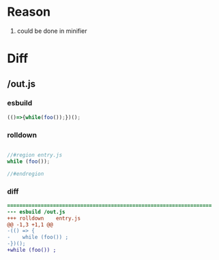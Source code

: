 # Reason
1. could be done in minifier
# Diff
## /out.js
### esbuild
```js
(()=>{while(foo());})();
```
### rolldown
```js

//#region entry.js
while (foo());

//#endregion

```
### diff
```diff
===================================================================
--- esbuild	/out.js
+++ rolldown	entry.js
@@ -1,3 +1,1 @@
-(() => {
-    while (foo()) ;
-})();
+while (foo()) ;

```
